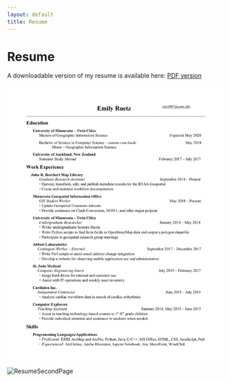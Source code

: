 ```yaml
---
layout: default
title: Resume
---
```

# Resume

A downloadable version of my resume is available here:
[PDF version](https://drive.google.com/file/d/10PnvLWWln9oGIvXZEG_EI5a0Ehkm7edE/view?usp=sharing)

![ResumeFirstPage](OnlineResume1.jpg)
![ResumeSecondPage](OnlineResumeP2.jpg)
